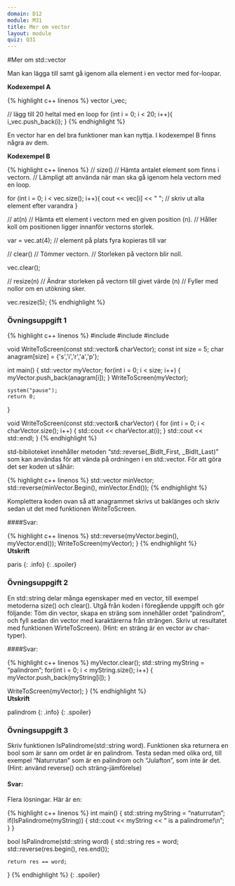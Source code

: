 ```yaml
---
domain: D12
module: M31
title: Mer om vector
layout: module
quiz: Q31
---
```


#Mer om std::vector

Man kan lägga till samt gå igenom alla element i en vector med for-loopar.

__Kodexempel A__

{% highlight c++ linenos %}
    vector<int> i_vec;
 
// lägg till 20 heltal med en loop
for (int i = 0; i < 20; i++){
    i_vec.push_back(i);
}
{% endhighlight %}

En vector har en del bra funktioner man kan nyttja.
I kodexempel B finns några av dem.

__Kodexempel B__

{% highlight c++ linenos %}
// size()
// Hämta antalet element som finns i vectorn.
// Lämpligt att använda när man ska gå igenom hela vectorn med en loop.
 
for (int i = 0; i < vec.size(); i++){
    cout << vec[i] << " "; // skriv ut alla element efter varandra
}
 
 
// at(n)
// Hämta ett element i vectorn med en given position (n).
// Håller koll om positionen ligger innanför vectorns storlek.
 
var = vec.at(4); // element på plats fyra kopieras till var
 
 
// clear()
// Tömmer vectorn.
// Storleken på vectorn blir noll.
 
vec.clear();        
 
 
// resize(n)
// Ändrar storleken på vectorn till givet värde (n)
// Fyller med nollor om en utökning sker.
 
vec.resize(5);
{% endhighlight %}

### Övningsuppgift 1

{% highlight c++ linenos %}
#include 
#include 
#include 

void WriteToScreen(const std::vector& charVector);
const int size = 5;
char anagram[size] = {'s','i','r','a','p'};

int main()
{
    std::vector myVector;
    for(int i = 0; i < size; i++)
    {
        myVector.push_back(anagram[i]);
    }
    WriteToScreen(myVector);

    system("pause");
    return 0;
}

void WriteToScreen(const std::vector& charVector)
{
    for (int i = 0; i < charVector.size(); i++)
    {
        std::cout << charVector.at(i);
    }
    std::cout << std::endl;
}
{% endhighlight %}

std-biblioteket innehåller metoden “std::reverse(_BidIt_First, _BidIt_Last)” som kan användas för att vända på ordningen i en std::vector. För att göra det ser koden ut såhär:

{% highlight c++ linenos %}
std::vector minVector;
std::reverse(minVector.Begin(), minVector.End());
{% endhighlight %}

Komplettera koden ovan så att anagrammet skrivs ut baklänges och skriv sedan ut det med funktionen WriteToScreen.

####Svar:

{% highlight c++ linenos %}
std::reverse(myVector.begin(), myVector.end());
WriteToScreen(myVector);
}
{% endhighlight %}
<br>
__Utskrift__

paris
{: .info}
{: .spoiler}

### Övningsuppgift 2
En std::string delar många egenskaper med en vector, till exempel metoderna size() och clear(). Utgå från koden i föregående uppgift och gör följande: Töm din vector, skapa en sträng som innehåller ordet “palindrom”, och fyll sedan din vector med karaktärerna från strängen. Skriv ut resultatet med funktionen WirteToScreen). (Hint: en sträng är en vector av char-typer).


####Svar:

{% highlight c++ linenos %}
myVector.clear();
std::string myString = “palindrom”;
for(int i = 0; i < myString.size(); i++)
{
    myVector.push_back(myString[i]);
}

WriteToScreen(myVector);
}
{% endhighlight %}
<br>
__Utskrift__

palindrom
{: .info}
{: .spoiler}

### Övningsuppgift 3
Skriv funktionen IsPalindrome(std::string word). Funktionen ska returnera en bool som är sann om ordet är en palindrom. Testa sedan med olika ord, till exempel “Naturrutan” som är en palindrom och “Julafton”, som inte är det. (Hint: använd reverse() och sträng-jämförelse)

#### Svar:

Flera lösningar. Här är en:

{% highlight c++ linenos %}
int main()
{
    std::string myString = “naturrutan”;
    if(IsPalindrome(myString))
    {
        std::cout << myString << “ is a palindrome!\n”;
    }
} 

bool IsPalindrome(std::string word)
{
    std::string res = word;
    std::reverse(res.begin(), res.end());

    return res == word;
}
{% endhighlight %}
{: .spoiler}